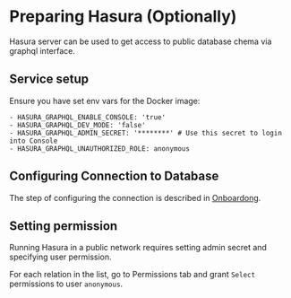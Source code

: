 # Preparing Hasura (Optionally)

Hasura server can be used to get access to public database chema via graphql interface.

## Service setup

Ensure you have set env vars for the Docker image:

```
- HASURA_GRAPHQL_ENABLE_CONSOLE: 'true'
- HASURA_GRAPHQL_DEV_MODE: 'false'
- HASURA_GRAPHQL_ADMIN_SECRET: '********' # Use this secret to login into Console
- HASURA_GRAPHQL_UNAUTHORIZED_ROLE: anonymous
```

## Configuring Connection to Database

The step of configuring the connection is described in [Onboardong](./onboarding-for-developers.md).

## Setting permission

Running Hasura in a public network requires setting admin secret and specifying user permission.

For each relation in the list, go to Permissions tab and grant `Select` permissions to user `anonymous`.
